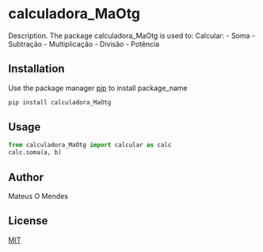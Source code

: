 # calculadora_MaOtg

Description. 
The package calculadora_MaOtg is used to:
	Calcular:
		- Soma
		- Subtração
		- Multiplicação
		- Divisão
		- Potência

## Installation

Use the package manager [pip](https://pip.pypa.io/en/stable/) to install package_name

```bash
pip install calculadora_MaOtg
```

## Usage

```python
from calculadora_MaOtg import calcular as calc
calc.soma(a, b)
```

## Author
Mateus O Mendes

## License
[MIT](https://choosealicense.com/licenses/mit/)